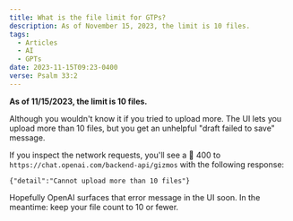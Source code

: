 ```yaml
---
title: What is the file limit for GTPs?
description: As of November 15, 2023, the limit is 10 files.
tags:
  - Articles
  - AI
  - GPTs
date: 2023-11-15T09:23-0400
verse: Psalm 33:2
---
```


**As of 11/15/2023, the limit is 10 files.**

Although you wouldn't know it if you tried to upload more. The UI lets you
upload more than 10 files, but you get an unhelpful "draft failed to save"
message.

If you inspect the network requests, you'll see a 🔴 400 to
` https://chat.openai.com/backend-api/gizmos` with the following response:

```
{"detail":"Cannot upload more than 10 files"}
```

Hopefully OpenAI surfaces that error message in the UI soon. In the meantime:
keep your file count to 10 or fewer.
